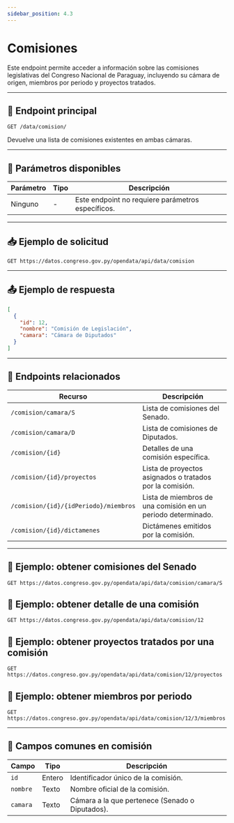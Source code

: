```yaml
---
sidebar_position: 4.3
---
```


# Comisiones

Este endpoint permite acceder a información sobre las comisiones legislativas del Congreso Nacional de Paraguay, incluyendo su cámara de origen, miembros por periodo y proyectos tratados.

---

## 📘 Endpoint principal

```
GET /data/comision/
```

Devuelve una lista de comisiones existentes en ambas cámaras.

---

## 🔎 Parámetros disponibles

| Parámetro | Tipo | Descripción                                       |
| --------- | ---- | ------------------------------------------------- |
| Ninguno   | -    | Este endpoint no requiere parámetros específicos. |

---

## 📥 Ejemplo de solicitud

```
GET https://datos.congreso.gov.py/opendata/api/data/comision
```

---

## 📤 Ejemplo de respuesta

```json
[
  {
    "id": 12,
    "nombre": "Comisión de Legislación",
    "camara": "Cámara de Diputados"
  }
]
```

---

## 📂 Endpoints relacionados

| Recurso                                              | Descripción                                                    |
| ---------------------------------------------------- | -------------------------------------------------------------- |
| `/comision/camara/S`                                 | Lista de comisiones del Senado.                                |
| `/comision/camara/D`                                 | Lista de comisiones de Diputados.                              |
| `/comision/{id}`                                     | Detalles de una comisión específica.                           |
| `/comision/{id}/proyectos`                           | Lista de proyectos asignados o tratados por la comisión.       |
| `/comision/{id}/{idPeriodo}/miembros`                | Lista de miembros de una comisión en un periodo determinado.   |
| `/comision/{id}/dictamenes`                          | Dictámenes emitidos por la comisión.                           |

---

## 📌 Ejemplo: obtener comisiones del Senado

```
GET https://datos.congreso.gov.py/opendata/api/data/comision/camara/S
```

## 📌 Ejemplo: obtener detalle de una comisión

```
GET https://datos.congreso.gov.py/opendata/api/data/comision/12
```

## 📌 Ejemplo: obtener proyectos tratados por una comisión

```
GET https://datos.congreso.gov.py/opendata/api/data/comision/12/proyectos
```

## 📌 Ejemplo: obtener miembros por periodo

```
GET https://datos.congreso.gov.py/opendata/api/data/comision/12/3/miembros
```

---

## 📝 Campos comunes en comisión

| Campo      | Tipo   | Descripción                                         |
| ---------- | ------ | --------------------------------------------------- |
| `id`       | Entero | Identificador único de la comisión.                 |
| `nombre`   | Texto  | Nombre oficial de la comisión.                      |
| `camara`   | Texto  | Cámara a la que pertenece (Senado o Diputados).     |
